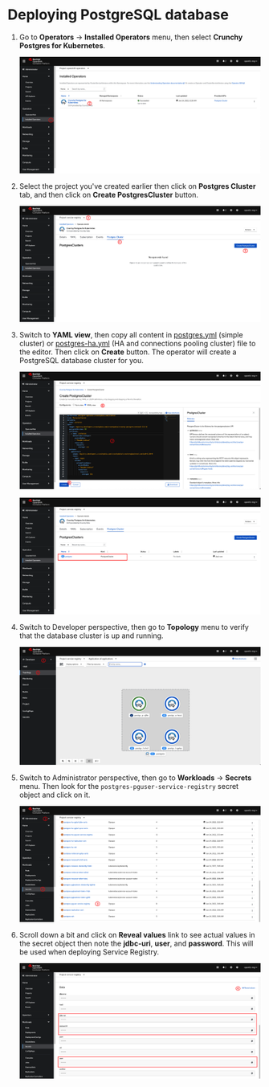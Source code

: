 # Deploying PostgreSQL database

1. Go to **Operators** -> **Installed Operators** menu, then select **Crunchy Postgres for Kubernetes**.

   ![Deploying PostgreSQL](../../images/postgres-deployment-1.png)

2. Select the project you've created earlier then click on **Postgres Cluster** tab, and then click on **Create PostgresCluster** button.

   ![Deploying PostgreSQL](../../images/postgres-deployment-2.png)

3. Switch to **YAML view**, then copy all content in [postgres.yml](manifest/postgres.yml) (simple cluster) or [postgres-ha.yml](manifest/postgres-ha.yml) (HA and connections pooling cluster) file to the editor. Then click on **Create** button. The operator will create a PostgreSQL database cluster for you.

   ![Deploying PostgreSQL](../../images/postgres-deployment-3.png)

   ![Deploying PostgreSQL](../../images/postgres-deployment-4.png)

4. Switch to Developer perspective, then go to **Topology** menu to verify that the database cluster is up and running.

   ![Deploying PostgreSQL](../../images/postgres-deployment-5.png)

5. Switch to Administrator perspective, then go to **Workloads** -> **Secrets** menu. Then look for the `postgres-pguser-service-registry` secret object and click on it.

   ![Deploying PostgreSQL](../../images/postgres-deployment-6.png)

6. Scroll down a bit and click on **Reveal values** link to see actual values in the secret object then note the **jdbc-uri**, **user**, and **password**. This will be used when deploying Service Registry.

   ![Deploying PostgreSQL](../../images/postgres-deployment-7.png)
